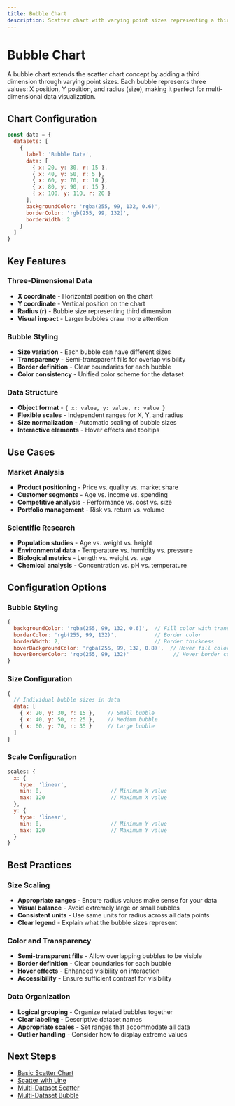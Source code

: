 ```yaml
---
title: Bubble Chart
description: Scatter chart with varying point sizes representing a third dimension
---
```


# Bubble Chart

A bubble chart extends the scatter chart concept by adding a third dimension through varying point sizes. Each bubble represents three values: X position, Y position, and radius (size), making it perfect for multi-dimensional data visualization.

<script setup>
import BubbleChartExample from '../components/BubbleChartExample.vue'
</script>

<BubbleChartExample />

## Chart Configuration

```javascript
const data = {
  datasets: [
    {
      label: 'Bubble Data',
      data: [
        { x: 20, y: 30, r: 15 },
        { x: 40, y: 50, r: 5 },
        { x: 60, y: 70, r: 10 },
        { x: 80, y: 90, r: 15 },
        { x: 100, y: 110, r: 20 }
      ],
      backgroundColor: 'rgba(255, 99, 132, 0.6)',
      borderColor: 'rgb(255, 99, 132)',
      borderWidth: 2
    }
  ]
}
```

## Key Features

### **Three-Dimensional Data**
- **X coordinate** - Horizontal position on the chart
- **Y coordinate** - Vertical position on the chart
- **Radius (r)** - Bubble size representing third dimension
- **Visual impact** - Larger bubbles draw more attention

### **Bubble Styling**
- **Size variation** - Each bubble can have different sizes
- **Transparency** - Semi-transparent fills for overlap visibility
- **Border definition** - Clear boundaries for each bubble
- **Color consistency** - Unified color scheme for the dataset

### **Data Structure**
- **Object format** - `{ x: value, y: value, r: value }`
- **Flexible scales** - Independent ranges for X, Y, and radius
- **Size normalization** - Automatic scaling of bubble sizes
- **Interactive elements** - Hover effects and tooltips

## Use Cases

### **Market Analysis**
- **Product positioning** - Price vs. quality vs. market share
- **Customer segments** - Age vs. income vs. spending
- **Competitive analysis** - Performance vs. cost vs. size
- **Portfolio management** - Risk vs. return vs. volume

### **Scientific Research**
- **Population studies** - Age vs. weight vs. height
- **Environmental data** - Temperature vs. humidity vs. pressure
- **Biological metrics** - Length vs. weight vs. age
- **Chemical analysis** - Concentration vs. pH vs. temperature

## Configuration Options

### **Bubble Styling**
```javascript
{
  backgroundColor: 'rgba(255, 99, 132, 0.6)',  // Fill color with transparency
  borderColor: 'rgb(255, 99, 132)',            // Border color
  borderWidth: 2,                              // Border thickness
  hoverBackgroundColor: 'rgba(255, 99, 132, 0.8)',  // Hover fill color
  hoverBorderColor: 'rgb(255, 99, 132)'              // Hover border color
}
```

### **Size Configuration**
```javascript
{
  // Individual bubble sizes in data
  data: [
    { x: 20, y: 30, r: 15 },    // Small bubble
    { x: 40, y: 50, r: 25 },    // Medium bubble
    { x: 60, y: 70, r: 35 }     // Large bubble
  ]
}
```

### **Scale Configuration**
```javascript
scales: {
  x: {
    type: 'linear',
    min: 0,                      // Minimum X value
    max: 120                     // Maximum X value
  },
  y: {
    type: 'linear',
    min: 0,                      // Minimum Y value
    max: 120                     // Maximum Y value
  }
}
```

## Best Practices

### **Size Scaling**
- **Appropriate ranges** - Ensure radius values make sense for your data
- **Visual balance** - Avoid extremely large or small bubbles
- **Consistent units** - Use same units for radius across all data points
- **Clear legend** - Explain what the bubble sizes represent

### **Color and Transparency**
- **Semi-transparent fills** - Allow overlapping bubbles to be visible
- **Border definition** - Clear boundaries for each bubble
- **Hover effects** - Enhanced visibility on interaction
- **Accessibility** - Ensure sufficient contrast for visibility

### **Data Organization**
- **Logical grouping** - Organize related bubbles together
- **Clear labeling** - Descriptive dataset names
- **Appropriate scales** - Set ranges that accommodate all data
- **Outlier handling** - Consider how to display extreme values

## Next Steps

- [Basic Scatter Chart](/chartjs/scatter-charts)
- [Scatter with Line](/chartjs/scatter-charts/with-line)
- [Multi-Dataset Scatter](/chartjs/scatter-charts/multi-dataset)
- [Multi-Dataset Bubble](/chartjs/scatter-charts/multi-bubble)
